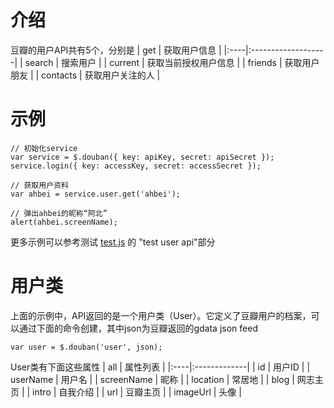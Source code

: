 # 介绍 #
豆瓣的用户API共有5个，分别是
| get | 获取用户信息 |
|:----|:-------------------|
| search | 搜索用户 |
| current | 获取当前授权用户信息 |
| friends | 获取用户朋友 |
| contacts | 获取用户关注的人 |

# 示例 #

```
// 初始化service
var service = $.douban({ key: apiKey, secret: apiSecret });
service.login({ key: accessKey, secret: accessSecret });

// 获取用户资料
var ahbei = service.user.get('ahbei');

// 弹出ahbei的昵称“阿北”
alert(ahbei.screenName);
```

更多示例可以参考测试 [test.js](http://github.com/wuyuntao/jquery-douban/tree/master/tests%2Ftests.js) 的 "test user api"部分

# 用户类 #
上面的示例中，API返回的是一个用户类（User）。它定义了豆瓣用户的档案，可以通过下面的命令创建，其中json为豆瓣返回的gdata json feed
```
var user = $.douban('user', json);
```
User类有下面这些属性
| all | 属性列表 |
|:----|:-------------|
| id | 用户ID |
| userName | 用户名 |
| screenName | 昵称 |
| location | 常居地 |
| blog | 网志主页 |
| intro | 自我介绍 |
| url | 豆瓣主页 |
| imageUrl | 头像 |